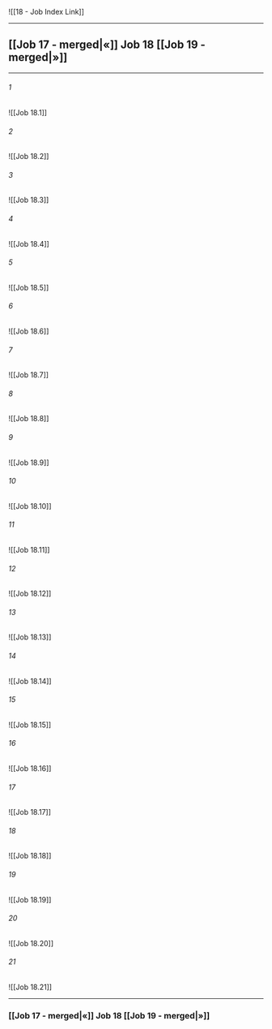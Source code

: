 ![[18 - Job Index Link]]

---
##  [[Job 17 - merged|«]] Job 18 [[Job 19 - merged|»]]

---

###### 1
![[Job 18.1]] 

###### 2
![[Job 18.2]] 

###### 3
![[Job 18.3]] 

###### 4
![[Job 18.4]]

###### 5 
![[Job 18.5]] 

###### 6
![[Job 18.6]] 

###### 7
![[Job 18.7]] 

###### 8
![[Job 18.8]] 

###### 9
![[Job 18.9]] 

###### 10
![[Job 18.10]] 

###### 11
![[Job 18.11]] 

###### 12
![[Job 18.12]]

###### 13
![[Job 18.13]] 

###### 14
![[Job 18.14]] 

###### 15
![[Job 18.15]]

###### 16
![[Job 18.16]] 

###### 17
![[Job 18.17]]

###### 18
![[Job 18.18]] 

###### 19
![[Job 18.19]] 

###### 20
![[Job 18.20]]

###### 21
![[Job 18.21]] 


---
###  [[Job 17 - merged|«]] Job 18 [[Job 19 - merged|»]]